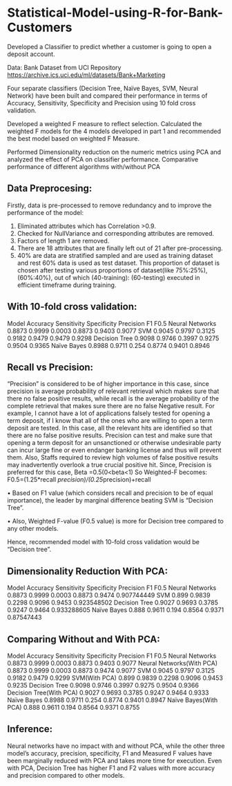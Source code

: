 # Statistical-Model-using-R-for-Bank-Customers

Developed a Classifier to predict whether a customer is going to open a deposit account.

Data: Bank Dataset from UCI Repository https://archive.ics.uci.edu/ml/datasets/Bank+Marketing

Four separate classifiers (Decision Tree, Naïve Bayes, SVM, Neural Network) have been built and compared their performance in terms of Accuracy, Sensitivity, Specificity and Precision using 10 fold cross validation.

Developed a weighted F measure to reflect selection. Calculated the weighted F models for the 4 models developed in part 1 and recommended the best model based on weighted F Measure.

Performed Dimensionality reduction on the numeric metrics using PCA and analyzed the effect of PCA on classifier performance.
Comparative performance of different algorithms with/without PCA

## Data Preprocesing:
Firstly, data is pre-processed to remove redundancy and to improve the 
performance of the model:
1.	Eliminated attributes which has Correlation >0.9.
2.	Checked for NullVariance and corresponding attributes are removed.
3.	Factors of length 1 are removed.
4.	There are 18 attributes that are finally left out of 21 after pre-processing.
5.	40% are data are stratified sampled and are used as training dataset and 
rest 60% data is used as test dataset. This proportion of dataset is chosen
after testing various proportions of dataset(like 75%:25%),(60%:40%), out 
of which (40-training): (60-testing) executed in efficient timeframe during 
training.

## With 10-fold cross validation:

Model           Accuracy	Sensitivity	Specificity	Precision	  F1	    F0.5
Neural Networks	0.8873	  0.9999	    0.0003	    0.8873	  0.9403	0.9077
SVM	0.9045	    0.9797	  0.3125	    0.9182	    0.9479	  0.9479  0.9298
Decision Tree	  0.9098	  0.9746	    0.3997	    0.9275	  0.9504	0.9365
Naïve Bayes	    0.8988	  0.9711	    0.254	      0.8774	  0.9401	0.8946

## Recall vs Precision:

“Precision” is considered to be of higher importance in this case, since precision is average probability of relevant retrieval which makes sure that there no false positive results, while recall is the average probability of the complete retrieval that makes sure there are no false Negative result. For example, I cannot have a lot of applications falsely tested for opening a term deposit, if I know that all of the ones who are willing to open a term deposit are tested. In this case, all the relevant hits are identified so that there are no false positive results. Precision can test and make sure that opening a term deposit for an unsanctioned or otherwise undesirable party can incur large fine or even endanger banking license and thus will prevent them.  Also, Staffs required to review high volumes of false positive results may inadvertently overlook a true crucial positive hit.
Since, Precision is preferred for this case, Beta =0.5(0<beta<1) 
So Weighted-F becomes:
F0.5=(1.25*recall *precision)/(0.25*precision)+recall

•	Based on F1 value (which considers recall and precision to be of equal importance), the leader by marginal difference beating SVM is “Decision Tree”.

•	Also, Weighted F-value (F0.5 value) is more for Decision tree compared to any other models. 

Hence, recommended model with 10-fold cross validation would be 
“Decision tree”.

## Dimensionality Reduction With PCA:

Model             Accuracy	Sensitivity	Specificity	Precision	F1	  F0.5
Neural Networks	  0.8873	  0.9999	    0.0003	    0.8873	0.9474	0.907744449
SVM   	          0.899	    0.9839	    0.2298	    0.9096	0.9453	0.923548502
Decision Tree   	0.9027	  0.9693	    0.3785	    0.9247	0.9464	0.933288605
Naïve Bayes	      0.888	    0.9611	    0.194	      0.8564	0.9371	0.87547443

## Comparing Without and With PCA:
Model                      Accuracy	Sensitivity	Specificity	Precision	F1	  F0.5
Neural Networks	            0.8873	0.9999	      0.0003	  0.8873	0.9403	0.9077
Neural Networks(With PCA)	  0.8873	0.9999	      0.0003	  0.8873	0.9474	0.9077
SVM	                        0.9045	0.9797	      0.3125	  0.9182	0.9479	0.9299
SVM(With PCA)	              0.899	  0.9839	      0.2298	  0.9096	0.9453	0.9235
Decision Tree	              0.9098	0.9746	      0.3997	  0.9275	0.9504	0.9366
Decision Tree(With PCA)	    0.9027	0.9693	      0.3785	  0.9247	0.9464	0.9333
Naïve Bayes	                0.8988	0.9711	      0.254	    0.8774	0.9401	0.8947
Naïve Bayes(With PCA)	      0.888	  0.9611	      0.194	    0.8564	0.9371	0.8755

## Inference:
Neural networks have no impact with and without PCA, while the other three model’s accuracy, precision, specificity, F1 and Measured F values have been marginally reduced with PCA and takes more time for execution.
Even with PCA, Decision Tree has higher F1 and F2 values with more accuracy and precision compared to other models.
